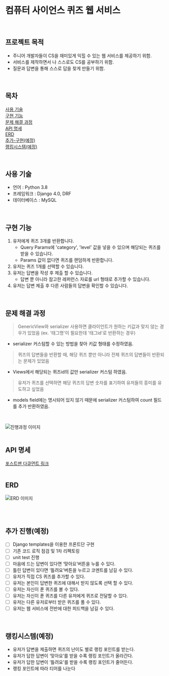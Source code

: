 # 컴퓨터 사이언스 퀴즈 웹 서비스
</br>

## 프로젝트 목적
- 주니어 개발자들이 CS을 재미있게 익힐 수 있는 웹 서비스를 제공하기 위함.
- 서비스를 제작하면서 나 스스로도 CS를 공부하기 위함.
- 질문과 답변을 통해 스스로 답을 찾게 만들기 위함.
</br>

## 목차
[사용 기술](#사용-기술)</br>
[구현 기능](#구현-기능)</br>
[문제 해결 과정](#문제-해결-과정)</br>
[API 명세](#API-명세)</br>
[ERD](#ERD)</br>
[추가-구현(예정)](#추가-구현(예정))</br>
[랭킹시스템(예정)](#랭킹시스템(예정))</br>


</br>

## 사용 기술
- 언어 : Python 3.8
- 프레임워크 : Django 4.0, DRF
- 데이터베이스 : MySQL
</br>

## 구현 기능
1. 유저에게 퀴즈 3개를 반환합니다.
    - Query Params에 'category', 'level' 값을 넣을 수 있으며 해당되는 퀴즈를 받을 수 있습니다.
    - Params 값이 없다면 퀴즈를 랜덤하게 반환합니다.
2. 유저는 퀴즈 1개를 선택할 수 있습니다.
3. 유저는 답변을 작성 후 제출 할 수 있습니다.
    - 답변 뿐 아니라 참고한 레퍼런스 자료를 url 형태로 추가할 수 있습니다.
4. 유저는 답변 제출 후 다른 사람들의 답변을 확인할 수 있습니다.
</br>


## 문제 해결 과정
> GenericView와 serializer 사용하면 클라이언트가 원하는 키값과 맞지 않는 경우가 있었음 (ex. '태그명'이 필요한데 '태그id'로 반환하는 경우)
- serializer 커스텀할 수 있는 방법을 찾아 키값 형태를 수정하였음.
> 퀴즈의 답변들을 반환할 때, 해당 퀴즈 뿐만 아니라 전체 퀴즈의 답변들이 반환되는 문제가 있었음
- Views에서 해당되는 퀴즈id의 값만 serializer 커스텀 하였음.
> 유저가 퀴즈를 선택하면 해당 퀴즈의 답변 숫자를 표기하여 유저들의 흥미를 유도하고 싶었음
- models field에는 명시되어 있지 않기 때문에 serializer 커스텀하여 count 필드를 추가 반환하였음.
</br>

![진행과정 이미지](https://s3.us-west-2.amazonaws.com/secure.notion-static.com/ef5baac1-dae7-4d6c-899d-2a9d8d0c3942/Untitled.png?X-Amz-Algorithm=AWS4-HMAC-SHA256&X-Amz-Content-Sha256=UNSIGNED-PAYLOAD&X-Amz-Credential=AKIAT73L2G45EIPT3X45%2F20220219%2Fus-west-2%2Fs3%2Faws4_request&X-Amz-Date=20220219T050255Z&X-Amz-Expires=86400&X-Amz-Signature=27fb6ef9d472a103aa3dc0393ba6673b08cbe3d699dd2c351444fc99c759a78b&X-Amz-SignedHeaders=host&response-content-disposition=filename%20%3D%22Untitled.png%22&x-id=GetObject)
</br>
</br>

## API 명세 
[포스트맨 다큐먼트 링크](https://documenter.getpostman.com/view/18513651/UVkiSdi1)
</br>
</br>


## ERD
![ERD 이미지](https://s3.us-west-2.amazonaws.com/secure.notion-static.com/f2bf078c-141d-417d-b6dd-a487b49dadb6/Untitled.png?X-Amz-Algorithm=AWS4-HMAC-SHA256&X-Amz-Content-Sha256=UNSIGNED-PAYLOAD&X-Amz-Credential=AKIAT73L2G45EIPT3X45%2F20220219%2Fus-west-2%2Fs3%2Faws4_request&X-Amz-Date=20220219T045100Z&X-Amz-Expires=86400&X-Amz-Signature=289dab35d9e0710e9cf1956927d988a92567b1f6029a214d883ba9cc5ea6f5a8&X-Amz-SignedHeaders=host&response-content-disposition=filename%20%3D%22Untitled.png%22&x-id=GetObject)

</br>
</br>

## 추가 진행(예정)

- [ ] Django templates을 이용한 프론트단 구현
- [ ] 기존 코드 로직 점검 및 1차 리펙토링
- [ ] unit test 진행
- [ ] 마음에 드는 답변이 있다면 ‘맞아요’버튼을 누를 수 있다.
- [ ] 틀린 답변이 있다면 ‘틀려요'버튼을 누르고 코멘트를 남길 수 있다.
- [ ] 유저가 직접 CS 퀴즈를 추가할 수 있다. 
- [ ] 유저는 본인이 답변한 퀴즈에 대해서 받지 않도록 선택 할 수 있다.
- [ ] 유저는 자신이 푼 퀴즈를 볼 수 있다.
- [ ] 유저는 자신이 푼 퀴즈를 다른 유저에게 퀴즈로 전달할 수 있다.
- [ ] 유저는 다른 유저로부터 받은 퀴즈를 풀 수 있다.
- [ ] 유저는 웹 서비스에 전반에 대한 피드백을 남길 수 있다.
</br>

## 랭킹시스템(예정)

- 유저가 답변을 제출하면 퀴즈의 난이도 별로 랭킹 포인트를 받는다.
- 유저가 답한 답변이 ‘맞아요’를 받을 수록 랭킹 포인트가 올라간다.
- 유저가 답한 답변이 ‘틀려요'를 받을 수록 랭킹 포인트가 줄어든다.
- 랭킹 포인트에 따라 티어를 나눈다